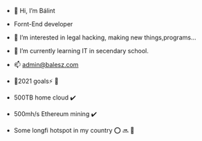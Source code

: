 - 👋 Hi, I’m Bálint
- Fornt-End developer 
- 👀 I’m interested in legal hacking, making new things,programs...
- 🌱 I’m currently learning IT in secendary school.
- 📫 admin@balesz.com


- :ocean:2021 goals:zap:
:small_red_triangle_down:
- 500TB home cloud :heavy_check_mark:
- 500mh/s Ethereum mining :heavy_check_mark:
- Some longfi hotspot in my country :o: :soon:
:small_red_triangle_down:
